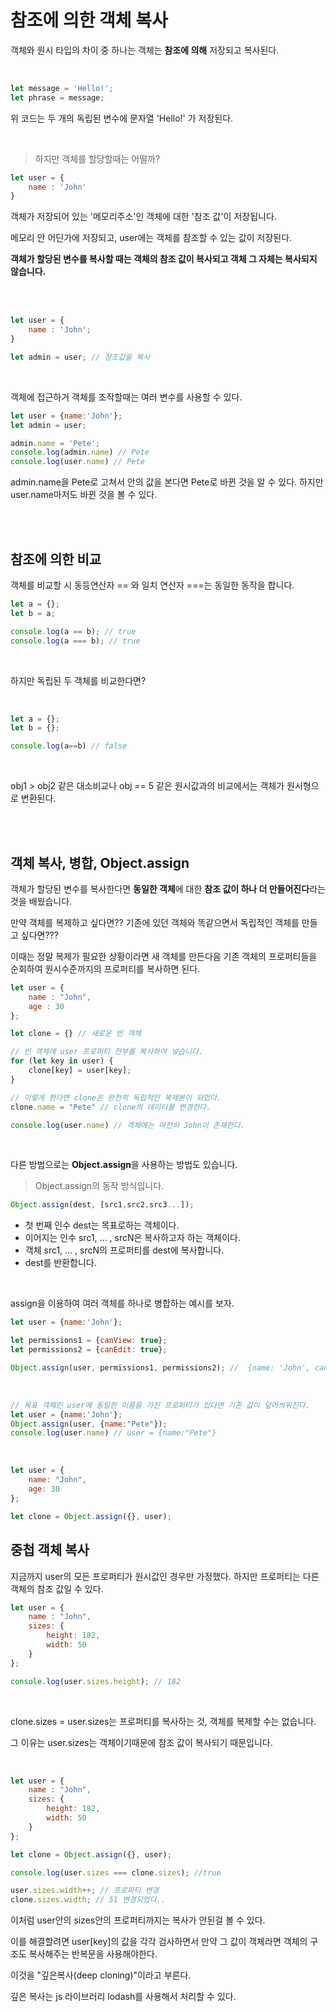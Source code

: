 # 참조에 의한 객체 복사

객체와 원시 타입의 차이 중 하나는 객체는 **참조에 의해** 저장되고 복사된다.

<br>

```js
let message = 'Hello!';
let phrase = message;
```

위 코드는 두 개의 독립된 변수에 문자열 'Hello!' 가 저장된다.

<br>

>하지만 객체를 할당할때는 어떨까?

```js
let user = {
    name : 'John'
}
```

객체가 저장되어 있는 '메모리주소'인 객체에 대한 '참조 값'이 저장됩니다.

메모리 안 어딘가에 저장되고, user에는 객체를 참조할 수 있는 값이 저장된다.

**객체가 할당된 변수를 복사할 때는 객체의 참조 값이 복사되고 객체 그 자체는 복사되지 않습니다.**

<br>
<br>

```js
let user = {
    name : 'John';
}

let admin = user; // 참조값을 복사
```

<br>

객체에 접근하거 객체를 조작할때는 여러 변수를 사용할 수 있다.

```js
let user = {name:'John'};
let admin = user;

admin.name = 'Pete';
console.log(admin.name) // Pete
console.log(user.name) // Pete
```

admin.name을 Pete로 고쳐서 안의 값을 본다면 Pete로 바뀐 것을 알 수 있다. 하지만 user.name마저도 바뀐 것을 볼 수 있다.


<br>
<br>

## 참조에 의한 비교

객체를 비교할 시 동등연산자 == 와 일치 연산자 ===는 동일한 동작을 합니다.

```js
let a = {};
let b = a; 

console.log(a == b); // true
console.log(a === b); // true
```

<br>

하지만 독립된 두 객체를 비교한다면?

<br>

```js
let a = {};
let b = {};

console.log(a==b) // false
```

<br>

obj1 > obj2 같은 대소비교나 obj == 5 같은 원시값과의 비교에서는 객체가 원시형으로 변환된다.

<br>
<br>


## 객체 복사, 병합, Object.assign

객체가 할당된 변수를 복사한다면 **동일한 객체**에 대한 **참조 값이 하나 더 만들어진다**라는 것을 배웠습니다.

만약 객체를 복제하고 싶다면?? 기존에 있던 객체와 똑같으면서 독립적인 객체를 만들고 싶다면???

이때는 정말 복제가 필요한 상황이라면 새 객체를 만든다음 기존 객체의 프로퍼티들을 순회하여 원시수준까지의 프로퍼티를 복사하면 된다.

```js
let user = {
    name : "John",
    age : 30
};

let clone = {} // 새로운 빈 객체

// 빈 객체에 user 프로퍼티 전부를 복사하여 넣습니다.
for (let key in user) {
    clone[key] = user[key];
}

// 이렇게 한다면 clone은 완전히 독립적인 복제본이 되었다.
clone.name = "Pete" // clone의 데이터를 변경한다.

console.log(user.name) // 객체에는 여전히 John이 존재한다.
```

<br>

다른 방법으로는 **Object.assign**을 사용하는 방법도 있습니다.


> Object.assign의 동작 방식입니다.

```js
Object.assign(dest, [src1,src2,src3...]);
```

- 첫 번째 인수 dest는 목표로하는 객체이다.
- 이어지는 인수 src1, ... , srcN은 복사하고자 하는 객체이다.
- 객체 src1, ... , srcN의 프로퍼티를 dest에 복사합니다. 
- dest를 반환합니다.

<br>

assign을 이용하여 여러 객체를 하나로 병합하는 예시를 보자.

```js
let user = {name:'John'};

let permissions1 = {canView: true};
let permissions2 = {canEdit: true};

Object.assign(user, permissions1, permissions2); //  {name: 'John', canView: true, canEdit: true}

```

<br>

```js
// 목표 객체인 user에 동일한 이름을 가진 프로퍼티가 있다면 기존 값이 덮어씌워진다.
let user = {name:'John'};
Object.assign(user, {name:"Pete"});
console.log(user.name) // user = {name:"Pete"}
```

<br>

```js
let user = {
    name: "John",
    age: 30
};

let clone = Object.assign({}, user);
```

## 중첩 객체 복사

지금까지 user의 모든 프로퍼티가 원시값인 경우만 가정했다. 하지만 프로퍼티는 다른 객체의 참조 값일 수 있다.

```js
let user = {
    name : "John",
    sizes: {
        height: 182,
        width: 50
    }
};

console.log(user.sizes.height); // 182
```

<br>

clone.sizes = user.sizes는 프로퍼티를 복사하는 것, 객체를 복제할 수는 없습니다.

그 이유는 user.sizes는 객체이기때문에 참조 값이 복사되기 때문입니다.


<br>

```js
let user = {
    name : "John",
    sizes: {
        height: 182,
        width: 50
    }
};

let clone = Object.assign({}, user);

console.log(user.sizes === clone.sizes); //true

user.sizes.width++; // 프로퍼티 변경
clone.sizes.width; // 51 변경되었다..
```

이처럼 user안의 sizes안의 프로퍼티까지는 복사가 안된걸 볼 수 있다.

이를 해결할려면 user[key]의 값을 각각 검사하면서 만약 그 값이 객체라면 객체의 구조도 복사해주는 반복문을 사용해야한다.

이것을 "깊은복사(deep cloning)"이라고 부른다.

깊은 복사는 js 라이브러리 lodash를 사용해서 처리할 수 있다.

